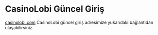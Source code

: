 # CasinoLobi Güncel Giriş

<a href="https://t2m.io/LobiGunceI">casinolobi.com</a>
CasinoLobi güncel giriş adresimize yukarıdaki bağlantıdan ulaşabilirsiniz.
